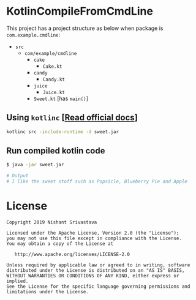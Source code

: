 # KotlinCompileFromCmdLine

This project has a project structure as below when package is `com.example.cmdline`:


- `src`
   - `com/example/cmdline`
      - `cake`
         - `Cake.kt`
      - `candy`
         - `Candy.kt`
      - `juice`
         - `Juice.kt`
      - `Sweet.kt` [has `main()`]

## Using `kotlinc` [[Read official docs](https://kotlinlang.org/docs/tutorials/command-line.html)]

```bash
kotlinc src -include-runtime -d sweet.jar 
```

## Run compiled kotlin code

```bash
$ java -jar sweet.jar

# Output
# I like the sweet stoff such as Popsicle, Blueberry Pie and Apple
```

License
=======

    Copyright 2019 Nishant Srivastava

    Licensed under the Apache License, Version 2.0 (the "License");
    you may not use this file except in compliance with the License.
    You may obtain a copy of the License at

       http://www.apache.org/licenses/LICENSE-2.0

    Unless required by applicable law or agreed to in writing, software
    distributed under the License is distributed on an "AS IS" BASIS,
    WITHOUT WARRANTIES OR CONDITIONS OF ANY KIND, either express or implied.
    See the License for the specific language governing permissions and
    limitations under the License.
